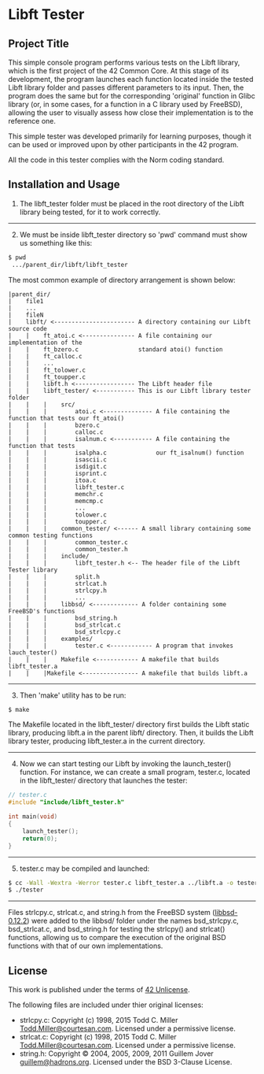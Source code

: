 # **Libft Tester**

## **Project Title**

This simple console program performs various tests on the Libft library,
which is the first project of the 42 Common Core. At this stage of its
development, the program launches each function located inside the tested
Libft library folder and passes different parameters to its input. Then,
the program does the same but for the corresponding 'original' function
in Glibc library (or, in some cases, for a function in a C library used by
FreeBSD), allowing the user to visually assess how close their implementation
is to the reference one.

This simple tester was developed primarily for learning purposes, though it
can be used or improved upon by other participants in the 42 program.

All the code in this tester complies with the Norm coding standard.

## **Installation and Usage**

1. The libft\_tester folder must be placed in the root directory of
   the Libft library being tested, for it to work correctly.

------------------------------------------------------------------------------------------------------
2. We must be inside libft\_tester directory so 'pwd' command must show
   us something like this:
```bash
$ pwd
 .../parent_dir/libft/libft_tester
```

The most common example of directory arrangement is shown below:
```
|parent_dir/
|    file1
|    ...
|    fileN
|    libft/ <----------------------- A directory containing our Libft source code
|    |    ft_atoi.c <--------------- A file containing our implementation of the
|    |    ft_bzero.c				 standard atoi() function
|    |    ft_calloc.c
|    |    ...
|    |    ft_tolower.c
|    |    ft_toupper.c
|    |    libft.h <----------------- The Libft header file
|    |    libft_tester/ <----------- This is our Libft library tester folder
|    |    |    src/
|    |    |        atoi.c <-------------- A file containing the function that tests our ft_atoi()
|    |    |        bzero.c
|    |    |        calloc.c
|    |    |        isalnum.c <----------- A file containing the function that tests
|    |    |        isalpha.c			  our ft_isalnum() function
|    |    |        isascii.c
|    |    |        isdigit.c
|    |    |        isprint.c
|    |    |        itoa.c
|    |    |        libft_tester.c
|    |    |        memchr.c
|    |    |        memcmp.c
|    |    |        ...
|    |    |        tolower.c
|    |    |        toupper.c
|    |    |    common_tester/ <------ A small library containing some common testing functions
|    |    |        common_tester.c
|    |    |        common_tester.h
|    |    |    include/
|    |    |        libft_tester.h <-- The header file of the Libft Tester library
|    |    |        split.h
|    |    |        strlcat.h
|    |    |        strlcpy.h
|    |    |        ...
|    |    |    libbsd/ <------------- A folder containing some FreeBSD's functions
|    |    |        bsd_string.h
|    |    |        bsd_strlcat.c
|    |    |        bsd_strlcpy.c
|    |    |    examples/
|    |    |        tester.c <------------ A program that invokes lauch_tester()
|    |    |    Makefile <------------ A makefile that builds libft_tester.a
|    |    |Makefile <---------------- A makefile that builds libft.a
```
------------------------------------------------------------------------------------------------------
3. Then 'make' utility has to be run:
```bash
$ make
```
      
The Makefile located in the libft\_tester/ directory first builds the Libft
static library, producing libft.a in the parent libft/ directory. Then, it
builds the Libft library tester, producing libft\_tester.a in the current
directory.

------------------------------------------------------------------------------------------------------
4. Now we can start testing our Libft by invoking the launch\_tester()
function. For instance, we can create a small program, tester.c, located
in the libft\_tester/ directory that launches the tester:

```c
// tester.c
#include "include/libft_tester.h" 

int main(void)
{
	launch_tester();
	return(0);
}
```

------------------------------------------------------------------------------------------------------
5. tester.c may be compiled and launched:
```bash
$ cc -Wall -Wextra -Werror tester.c libft_tester.a ../libft.a -o tester
$ ./tester
```

------------------------------------------------------------------------------------------------------
Files strlcpy.c, strlcat.c, and string.h from the FreeBSD system ([libbsd-0.12.2](https://sources.debian.org/src/libbsd/0.12.2-2))
were added to the libbsd/ folder under the names bsd\_strlcpy.c, bsd\_strlcat.c,
and bsd\_string.h for testing the strlcpy() and strlcat() functions,
allowing us to compare the execution of the original BSD functions with that of
our own implementations.

## **License**

This work is published under the terms of [42 Unlicense](https://github.com/gcamerli/42unlicense).

The following files are included under thier original licenses:
- strlcpy.c: Copyright (c) 1998, 2015 Todd C. Miller <Todd.Miller@courtesan.com>. Licensed under a permissive license.
- strlcat.c: Copyright (c) 1998, 2015 Todd C. Miller <Todd.Miller@courtesan.com>. Licensed under a permissive license.
- string.h:  Copyright © 2004, 2005, 2009, 2011 Guillem Jover <guillem@hadrons.org>. Licensed under the BSD 3-Clause License.

